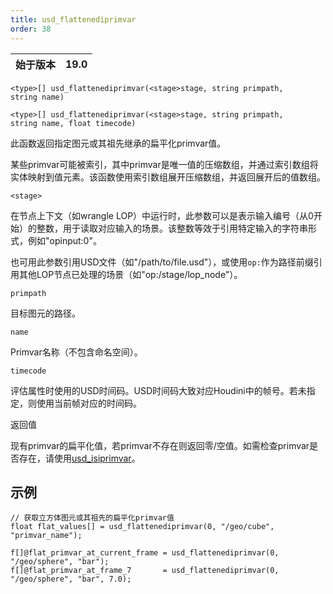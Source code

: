 ```yaml
---
title: usd_flattenediprimvar
order: 38
---
```

| 始于版本 | 19.0 |
| --- | --- |

`<type>[] usd_flattenediprimvar(<stage>stage, string primpath, string name)`

`<type>[] usd_flattenediprimvar(<stage>stage, string primpath, string name, float timecode)`

此函数返回指定图元或其祖先继承的扁平化primvar值。

某些primvar可能被索引，其中primvar是唯一值的压缩数组，并通过索引数组将实体映射到值元素。该函数使用索引数组展开压缩数组，并返回展开后的值数组。

`<stage>`

在节点上下文（如wrangle LOP）中运行时，此参数可以是表示输入编号（从0开始）的整数，用于读取对应输入的场景。该整数等效于引用特定输入的字符串形式，例如"opinput:0"。

也可用此参数引用USD文件（如"/path/to/file.usd"），或使用`op:`作为路径前缀引用其他LOP节点已处理的场景（如"op:/stage/lop_node"）。

`primpath`

目标图元的路径。

`name`

Primvar名称（不包含命名空间）。

`timecode`

评估属性时使用的USD时间码。USD时间码大致对应Houdini中的帧号。若未指定，则使用当前帧对应的时间码。

返回值

现有primvar的扁平化值，若primvar不存在则返回零/空值。如需检查primvar是否存在，请使用[usd_isiprimvar](usd_isiprimvar.html "检查指定图元或其祖先是否具有给定名称的primvar。")。

## 示例

```vex
// 获取立方体图元或其祖先的扁平化primvar值
float flat_values[] = usd_flattenediprimvar(0, "/geo/cube", "primvar_name");

f[]@flat_primvar_at_current_frame = usd_flattenediprimvar(0, "/geo/sphere", "bar");
f[]@flat_primvar_at_frame_7       = usd_flattenediprimvar(0, "/geo/sphere", "bar", 7.0);

```
